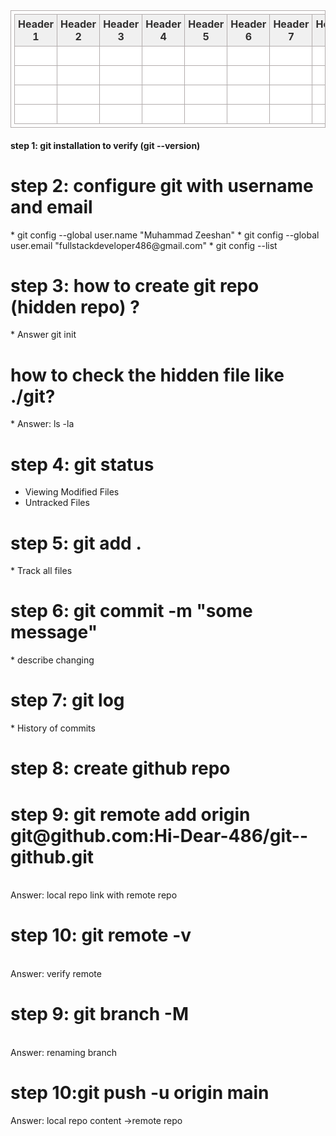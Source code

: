 <!DOCTYPE html>
<html>
<head>
	<title>HTML Table Generator</title> 
	<style>
		table {
			border:1px solid #b3adad;
			border-collapse:collapse;
			padding:5px;
		}
		table th {
			border:1px solid #b3adad;
			padding:5px;
			background: #f0f0f0;
			color: #313030;
		}
		table td {
			border:1px solid #b3adad;
			text-align:center;
			padding:5px;
			background: #ffffff;
			color: #313030;
		}
	</style>
</head>
<body>
	<table>
		<thead>
			<tr>
				<th>Header 1</th>
				<th>Header 2</th>
				<th>Header 3</th>
				<th>Header 4</th>
				<th>Header 5</th>
				<th>Header 6</th>
				<th>Header 7</th>
				<th>Header 8</th>
			</tr>
		</thead>
		<tbody>
			<tr>
				<td>&nbsp;</td>
				<td>&nbsp;</td>
				<td>&nbsp;</td>
				<td>&nbsp;</td>
				<td>&nbsp;</td>
				<td>&nbsp;</td>
				<td>&nbsp;</td>
				<td>&nbsp;</td>
			</tr>
			<tr>
				<td>&nbsp;</td>
				<td>&nbsp;</td>
				<td>&nbsp;</td>
				<td>&nbsp;</td>
				<td>&nbsp;</td>
				<td>&nbsp;</td>
				<td>&nbsp;</td>
				<td>&nbsp;</td>
			</tr>
			<tr>
				<td>&nbsp;</td>
				<td>&nbsp;</td>
				<td>&nbsp;</td>
				<td>&nbsp;</td>
				<td>&nbsp;</td>
				<td>&nbsp;</td>
				<td>&nbsp;</td>
				<td>&nbsp;</td>
			</tr>
			<tr>
				<td>&nbsp;</td>
				<td>&nbsp;</td>
				<td>&nbsp;</td>
				<td>&nbsp;</td>
				<td>&nbsp;</td>
				<td>&nbsp;</td>
				<td>&nbsp;</td>
				<td>&nbsp;</td>
			</tr>
		</tbody>
	</table>
</body>
</html>
<h4>step 1: git installation to verify (git --version)</h4>

<h1>step 2: configure git with username and email</h1>
* git config --global user.name "Muhammad Zeeshan"
* git config --global user.email "fullstackdeveloper486@gmail.com"
* git config --list

<h1>step 3: how to create git repo (hidden repo) ?</h1>
* Answer git init

<h1>how to check the hidden file like ./git?</h1>
* Answer: ls -la

<h1>step 4: git status</h1>

* Viewing Modified Files
* Untracked Files
  
<h1>step 5: git add .</h1>
* Track all files

<h1>step 6: git commit -m "some message"</h1>
* describe changing

<h1>step 7: git log</h1>
* History of commits

<h1>step 8: create github repo</h1>

<h1>step 9: git remote add origin git@github.com:Hi-Dear-486/git--github.git </h1>
         <br>
  Answer:     local repo link with  remote repo
        
<h1>step 10: git remote -v</h1>
         <br>
Answer:         verify remote     
         
<h1>step 9: git branch -M <newbranchname> </h1>
        <br>
Answer:     renaming branch
     
<h1>step 10:git push -u origin main  </h1>
Answer:         local repo content ->remote repo

